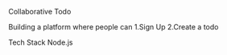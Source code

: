 Collaborative Todo

Building a platform where people can
1.Sign Up
2.Create a todo

Tech Stack
Node.js
